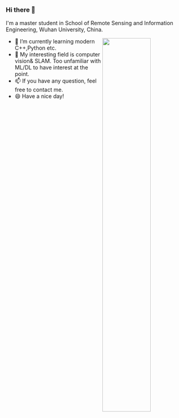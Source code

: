 ### Hi there 👋
I'm a master student in School of Remote Sensing and Information Engineering, Wuhan University, China.


<picture>
    <source media="(prefers-color-scheme: dark)" srcset="https://github-readme-stats-ouuan.vercel.app/api?username=binbin2002&theme=dark&show_icons=true">
    <img align="right" width="50%" src="https://github-readme-stats-ouuan.vercel.app/api?username=binbin2002&show_icons=true">
</picture>

- 🌱 I’m currently learning modern C++,Python etc.
- 🔭 My interesting field is computer vision& SLAM. Too unfamiliar with ML/DL to have interest at the point.
- 📫 If you have any question, feel free to contact me.
- 😄 Have a nice day!



<!--
**binbin2002/binbin2002** is a ✨ _special_ ✨ repository because its `README.md` (this file) appears on your GitHub profile.

Here are some ideas to get you started:

- 🔭 I’m currently working on ...
- 🌱 I’m currently learning ...
- 👯 I’m looking to collaborate on ...
- 🤔 I’m looking for help with ...
- 💬 Ask me about ...
- 📫 How to reach me: ...
- 😄 Pronouns: ...
- ⚡ Fun fact: ...
-->
